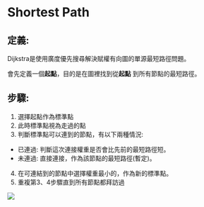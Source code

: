 # Shortest Path

## 定義:

Dijkstra是使用廣度優先搜尋解決賦權有向圖的單源最短路徑問題。

會先定義一個**起點**，目的是在圖裡找到從**起點** 到所有節點的最短路徑。

## 步驟:
1. 選擇起點作為標準點
2. 此時標準點視為走過的點
3. 判斷標準點可以連到的節點，有以下兩種情況:
* 已連過: 判斷這次連接權重是否會比先前的最短路徑短。
* 未連過: 直接連接，作為該節點的最短路徑(暫定)。
4. 在可連結到的節點中選擇權重最小的，作為新的標準點。
5. 重複第3、4步驟直到所有節點都拜訪過

![](https://i.imgur.com/IhJfge5.png)
